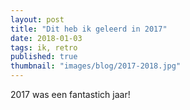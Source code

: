 ```yaml
---
layout: post
title: "Dit heb ik geleerd in 2017"
date: 2018-01-03
tags: ik, retro
published: true
thumbnail: "images/blog/2017-2018.jpg"
---
```


2017 was een fantastich jaar!